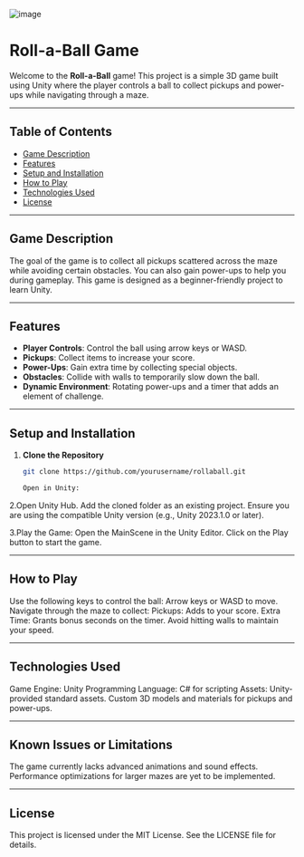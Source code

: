 ![image](https://github.com/user-attachments/assets/79b9dac2-c54d-49a4-8898-4278251fa1cb)
# Roll-a-Ball Game

Welcome to the **Roll-a-Ball** game! This project is a simple 3D game built using Unity where the player controls a ball to collect pickups and power-ups while navigating through a maze.

---

## Table of Contents
- [Game Description](#game-description)
- [Features](#features)
- [Setup and Installation](#setup-and-installation)
- [How to Play](#how-to-play)
- [Technologies Used](#technologies-used)
- [License](#license)

---

## Game Description

The goal of the game is to collect all pickups scattered across the maze while avoiding certain obstacles. You can also gain power-ups to help you during gameplay. This game is designed as a beginner-friendly project to learn Unity.

---

## Features

- **Player Controls**: Control the ball using arrow keys or WASD.
- **Pickups**: Collect items to increase your score.
- **Power-Ups**: Gain extra time by collecting special objects.
- **Obstacles**: Collide with walls to temporarily slow down the ball.
- **Dynamic Environment**: Rotating power-ups and a timer that adds an element of challenge.

---

## Setup and Installation

1. **Clone the Repository**
   ```bash
   git clone https://github.com/yourusername/rollaball.git

   Open in Unity:

2.Open Unity Hub.
Add the cloned folder as an existing project.
Ensure you are using the compatible Unity version (e.g., Unity 2023.1.0 or later).

3.Play the Game:
Open the MainScene in the Unity Editor.
Click on the Play button to start the game.

---

## How to Play
Use the following keys to control the ball:
Arrow keys or WASD to move.
Navigate through the maze to collect:
Pickups: Adds to your score.
Extra Time: Grants bonus seconds on the timer.
Avoid hitting walls to maintain your speed.

---

## Technologies Used
Game Engine: Unity
Programming Language: C# for scripting
Assets:
Unity-provided standard assets.
Custom 3D models and materials for pickups and power-ups.

---
## Known Issues or Limitations
The game currently lacks advanced animations and sound effects.
Performance optimizations for larger mazes are yet to be implemented.

---
## License
This project is licensed under the MIT License. See the LICENSE file for details.




